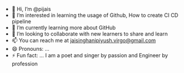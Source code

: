 - 👋 Hi, I’m @pijais
- 👀 I’m interested in learning the usage of Github, How to create CI CD pipeline
- 🌱 I’m currently learning more about GitHub 
- 💞️ I’m looking to collaborate with new learners to share and learn 
- 📫 You can reach me at jaisinghanipiyush.virgo@gmail.com
- 😄 Pronouns: ...
- ⚡ Fun fact: ... I am a poet and singer by passion and Engineer by profession

<!---
pijais/pijais is a ✨ special ✨ repository because its `README.md` (this file) appears on your GitHub profile.
You can click the Preview link to take a look at your changes.
--->
